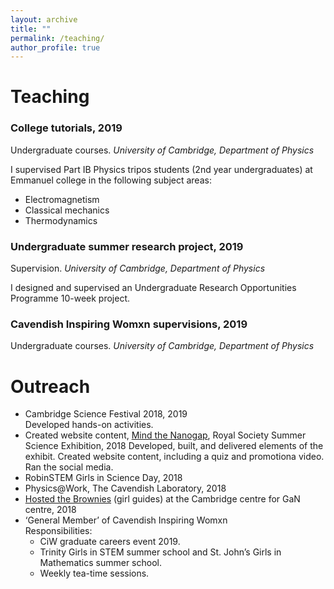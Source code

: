 ```yaml
---
layout: archive
title: ""
permalink: /teaching/
author_profile: true
---
```

  
Teaching
======

### College tutorials, 2019
Undergraduate courses. _University of Cambridge, Department of Physics_

I supervised Part IB Physics tripos students (2nd year undergraduates) at Emmanuel college in the following subject areas:
* Electromagnetism
* Classical mechanics
* Thermodynamics

### Undergraduate summer research project, 2019
Supervision. _University of Cambridge, Department of Physics_

I designed and supervised an Undergraduate Research Opportunities Programme 10-week project. 

### Cavendish Inspiring Womxn supervisions, 2019
Undergraduate courses. _University of Cambridge, Department of Physics_
 
Outreach
======

* Cambridge Science Festival 2018, 2019   
  Developed hands-on activities.
* Created website content, [Mind the Nanogap](https://royalsociety.org/science-events-and-lectures/2018/summer-science-exhibition/exhibits/mind-the-nanogap/), Royal Society Summer Science Exhibition, 2018
  Developed, built, and delivered elements of the exhibit. Created website content, including a quiz and promotiona video. Ran the social media.
* RobinSTEM Girls in Science Day, 2018
* Physics@Work, The Cavendish Laboratory, 2018
*	[Hosted the Brownies](https://www.gan.msm.cam.ac.uk/news/fantastic-outreach) (girl guides) at the Cambridge centre for GaN centre, 2018
*	‘General Member’ of Cavendish Inspiring Womxn   
  Responsibilities:
    *	CiW graduate careers event 2019.
    *	Trinity Girls in STEM summer school and St. John’s Girls in Mathematics summer school.
    *	Weekly tea-time sessions.
